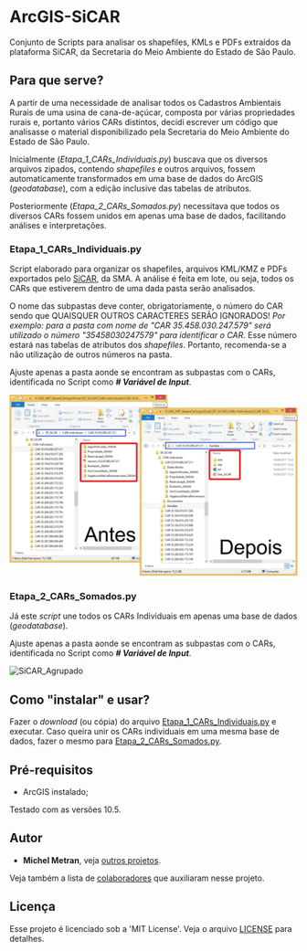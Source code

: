 # ArcGIS-SiCAR
Conjunto de Scripts para analisar os shapefiles, KMLs e PDFs extraídos da plataforma SiCAR, da Secretaria do Meio Ambiente do Estado de São Paulo.

## Para que serve?
A partir de uma necessidade de analisar todos os Cadastros Ambientais Rurais de uma usina de cana-de-açúcar, composta por várias propriedades rurais e, portanto vários CARs distintos, decidi escrever um código que analisasse o material disponibilizado pela Secretaria do Meio Ambiente do Estado de São Paulo.

Inicialmente (*Etapa_1_CARs_Individuais.py*) buscava que os diversos arquivos zipados, contendo *shapefiles* e outros arquivos, fossem automaticamente transformados em uma base de dados do ArcGIS (*geodatabase*), com a edição inclusive das tabelas de atributos.

Posteriormente (*Etapa_2_CARs_Somados.py*) necessitava que todos os diversos CARs fossem unidos em apenas uma base de dados, facilitando análises e interpretações.

### Etapa_1_CARs_Individuais.py
Script elaborado para organizar os shapefiles, arquivos KML/KMZ e PDFs exportados pelo [SiCAR](http://www.ambiente.sp.gov.br/sicar/), da SMA.
A análise é feita em lote, ou seja, todos os CARs que estiverem dentro de uma dada pasta serão analisados.

O nome das subpastas deve conter, obrigatoriamente, o número do CAR sendo que QUAISQUER OUTROS CARACTERES SERÃO IGNORADOS! *Por exemplo: para a pasta com nome de "CAR 35.458.030.247.579" será utilizado o número "35458030247579" para identificar o CAR*. Esse número estará nas tabelas de atributos dos *shapefiles*. Portanto, recomenda-se a não utilização de outros números na pasta.

Ajuste apenas a pasta aonde se encontram as subpastas com o CARs, identificada no Script como ***# Variável de Input***.

![SiCAR_AntesDepois](ScreenShots/SiCAR_AntesDepois.png)

### Etapa_2_CARs_Somados.py
Já este *script* une todos os CARs Individuais em apenas uma base de dados (*geodatabase*).

Ajuste apenas a pasta aonde se encontram as subpastas com o CARs, identificada no Script como ***# Variável de Input***.

![SiCAR_Agrupado](ScreenShots/SiCAR_Agrupado.png)

## Como "instalar" e usar?
Fazer o *download* (ou cópia) do arquivo [Etapa_1_CARs_Individuais.py](Scripts/Etapa_1_CARs_Individuais.py) e executar.
Caso queira unir os CARs individuais em uma mesma base de dados, fazer o mesmo para [Etapa_2_CARs_Somados.py](Scripts/Etapa_2_CARs_Somados.py).

## Pré-requisitos
- ArcGIS instalado;

Testado com as versões 10.5.

## Autor
* **Michel Metran**, veja [outros projetos](https://github.com/michelmetran).

Veja também a lista de [colaboradores](https://github.com/michelmetran/ArcGIS-Transformation/settings/collaboration) que auxiliaram nesse projeto.

## Licença
Esse projeto é licenciado sob a 'MIT License'.
Veja o arquivo [LICENSE](LICENSE) para detalhes.